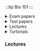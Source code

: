 :::tip Bio 101
:::






<details>
<summary>Exam papers </summary>

### Exams📜
> - [ 2021-2022 Exam](https://drive.google.com/file/d/1euQSUW4qAA5SEWYxgh67vt0WcPL7vYpe/view?usp=drive_link)
</details>

<details>
<summary>Test papers </summary>

### Test Papers 📃
> - [test 1 2021-22](https://drive.google.com/file/d/1MI0betEf7PSvdpwR9gRMol1bc9QwPtpK/view?usp=sharing)
> - [test 2 may 2022](https://drive.google.com/file/d/1keYQ8nhI3xTtkUlHyDmPbKf-yeSk9fuy/view?usp=sharing)
> - [test 3](https://drive.google.com/file/d/1MQQal8TnrwgnO-3lyXMSAir65rguR69I/view?usp=drive_link)
</details>

<details>
<summary>Lectures </summary>
:::note In Search of Material
:::
</details>

<details>
<summary>Turtorials </summary>
:::note In Search Of material
:::
</details>








### Lectures

